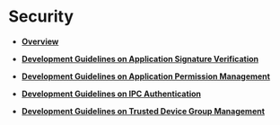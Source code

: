 # Security<a name="EN-US_TOPIC_0000001157319395"></a>

-   **[Overview](overview-9.md)**  

-   **[Development Guidelines on Application Signature Verification](development-guidelines-on-application-signature-verification.md)**  

-   **[Development Guidelines on Application Permission Management](development-guidelines-on-application-permission-management.md)**  

-   **[Development Guidelines on IPC Authentication](development-guidelines-on-ipc-authentication.md)**  

-   **[Development Guidelines on Trusted Device Group Management](development-guidelines-on-trusted-device-group-management.md)**  


